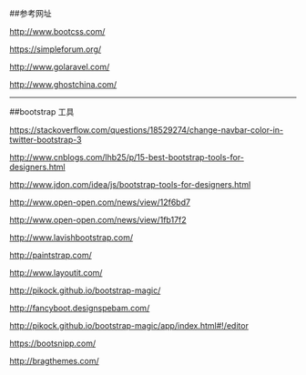 ##参考网址

http://www.bootcss.com/

https://simpleforum.org/

http://www.golaravel.com/

http://www.ghostchina.com/



-------------------
##bootstrap 工具

https://stackoverflow.com/questions/18529274/change-navbar-color-in-twitter-bootstrap-3

http://www.cnblogs.com/lhb25/p/15-best-bootstrap-tools-for-designers.html

http://www.jdon.com/idea/js/bootstrap-tools-for-designers.html

http://www.open-open.com/news/view/12f6bd7

http://www.open-open.com/news/view/1fb17f2

http://www.lavishbootstrap.com/

http://paintstrap.com/

http://www.layoutit.com/

http://pikock.github.io/bootstrap-magic/

http://fancyboot.designspebam.com/

http://pikock.github.io/bootstrap-magic/app/index.html#!/editor

https://bootsnipp.com/

http://bragthemes.com/

